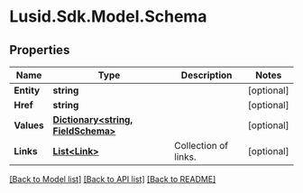 
# Lusid.Sdk.Model.Schema

## Properties

Name | Type | Description | Notes
------------ | ------------- | ------------- | -------------
**Entity** | **string** |  | [optional] 
**Href** | **string** |  | [optional] 
**Values** | [**Dictionary&lt;string, FieldSchema&gt;**](FieldSchema.md) |  | [optional] 
**Links** | [**List&lt;Link&gt;**](Link.md) | Collection of links. | [optional] 

[[Back to Model list]](../README.md#documentation-for-models)
[[Back to API list]](../README.md#documentation-for-api-endpoints)
[[Back to README]](../README.md)

